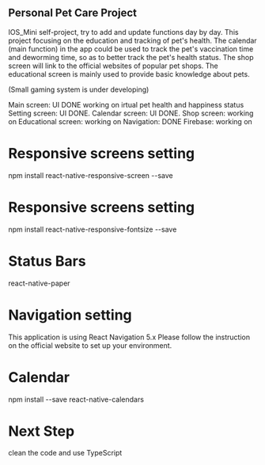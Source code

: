 ## Personal Pet Care Project

IOS_Mini self-project, try to add and update functions day by day.
This project focusing on the education and tracking of pet's health. The calendar (main function) in the app could be used to track the pet's vaccination time and deworming time, so as to better track the pet's health status. The shop screen will link to the official websites of popular pet shops. The educational screen is mainly used to provide basic knowledge about pets.

(Small gaming system is under developing)

Main screen: UI DONE 
            working on irtual pet health and happiness status
Setting screen: UI DONE.
Calendar screen: UI DONE.
Shop screen: working on
Educational screen: working on
Navigation: DONE
Firebase: working on

# Responsive screens setting
npm install react-native-responsive-screen --save

# Responsive screens setting
npm install react-native-responsive-fontsize --save

# Status Bars
react-native-paper

# Navigation setting
This application is using React Navigation 5.x Please follow the instruction on the official website to set up your environment.

# Calendar
npm install --save react-native-calendars

# Next Step
clean the code and use TypeScript
